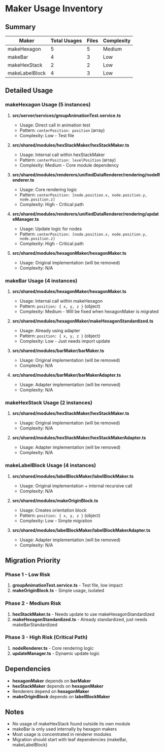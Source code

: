 # Maker Usage Inventory

## Summary

| Maker | Total Usages | Files | Complexity |
|-------|--------------|-------|------------|
| makeHexagon | 5 | 5 | Medium |
| makeBar | 4 | 3 | Low |
| makeHexStack | 2 | 2 | Low |
| makeLabelBlock | 4 | 3 | Low |

## Detailed Usage

### makeHexagon Usage (5 instances)

1. **src/server/services/groupAnimationTest.service.ts**
   - Usage: Direct call in animation test
   - Pattern: `centerPosition: position` (array)
   - Complexity: Low - Test file

2. **src/shared/modules/hexStackMaker/hexStackMaker.ts**
   - Usage: Internal call within hexStackMaker
   - Pattern: `centerPosition: levelPosition` (array)
   - Complexity: Medium - Core module dependency

3. **src/shared/modules/renderers/unifiedDataRenderer/rendering/nodeRenderer.ts**
   - Usage: Core rendering logic
   - Pattern: `centerPosition: [node.position.x, node.position.y, node.position.z]`
   - Complexity: High - Critical path

4. **src/shared/modules/renderers/unifiedDataRenderer/rendering/updateManager.ts**
   - Usage: Update logic for nodes
   - Pattern: `centerPosition: [node.position.x, node.position.y, node.position.z]`
   - Complexity: High - Critical path

5. **src/shared/modules/hexagonMaker/hexagonMaker.ts**
   - Usage: Original implementation (will be removed)
   - Complexity: N/A

### makeBar Usage (4 instances)

1. **src/shared/modules/hexagonMaker/hexagonMaker.ts**
   - Usage: Internal call within makeHexagon
   - Pattern: `position: { x, y, z }` (object)
   - Complexity: Medium - Will be fixed when hexagonMaker is migrated

2. **src/shared/modules/hexagonMaker/makeHexagonStandardized.ts**
   - Usage: Already using adapter
   - Pattern: `position: { x, y, z }` (object)
   - Complexity: Low - Just needs import update

3. **src/shared/modules/barMaker/barMaker.ts**
   - Usage: Original implementation (will be removed)
   - Complexity: N/A

4. **src/shared/modules/barMaker/barMakerAdapter.ts**
   - Usage: Adapter implementation (will be removed)
   - Complexity: N/A

### makeHexStack Usage (2 instances)

1. **src/shared/modules/hexStackMaker/hexStackMaker.ts**
   - Usage: Original implementation (will be removed)
   - Complexity: N/A

2. **src/shared/modules/hexStackMaker/hexStackMakerAdapter.ts**
   - Usage: Adapter implementation (will be removed)
   - Complexity: N/A

### makeLabelBlock Usage (4 instances)

1. **src/shared/modules/labelBlockMaker/labelBlockMaker.ts**
   - Usage: Original implementation + internal recursive call
   - Complexity: N/A

2. **src/shared/modules/makeOriginBlock.ts**
   - Usage: Creates orientation block
   - Pattern: `position: { x, y, z }` (object)
   - Complexity: Low - Simple migration

3. **src/shared/modules/labelBlockMaker/labelBlockMakerAdapter.ts**
   - Usage: Adapter implementation (will be removed)
   - Complexity: N/A

## Migration Priority

### Phase 1 - Low Risk
1. **groupAnimationTest.service.ts** - Test file, low impact
2. **makeOriginBlock.ts** - Simple usage, isolated

### Phase 2 - Medium Risk
1. **hexStackMaker.ts** - Needs update to use makeHexagonStandardized
2. **makeHexagonStandardized.ts** - Already standardized, just needs makeBarStandardized

### Phase 3 - High Risk (Critical Path)
1. **nodeRenderer.ts** - Core rendering logic
2. **updateManager.ts** - Dynamic update logic

## Dependencies

- **hexagonMaker** depends on **barMaker**
- **hexStackMaker** depends on **hexagonMaker**
- Renderers depend on **hexagonMaker**
- **makeOriginBlock** depends on **labelBlockMaker**

## Notes

- No usage of makeHexStack found outside its own module
- makeBar is only used internally by hexagon makers
- Most usage is concentrated in renderer modules
- Migration should start with leaf dependencies (makeBar, makeLabelBlock)